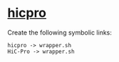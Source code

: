 # [hicpro](https://hpc.nih.gov/apps/hicpro.html)

Create the following symbolic links:
```
hicpro -> wrapper.sh
HiC-Pro -> wrapper.sh
```
